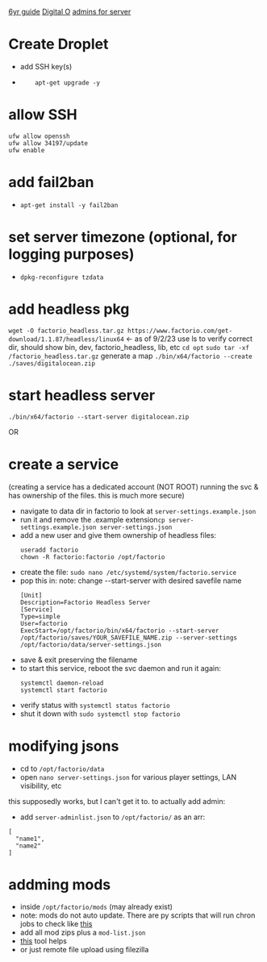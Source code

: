 [6yr guide](https://www.reddit.com/r/factorio/comments/6qo2ge/guide_setting_up_an_ubuntu_headless_server/?st=JQM7K23U&sh=edd52687)
[Digital O](https://docs.digitalocean.com/developer-center/setting-up-a-factorio-multiplayer-server-on-digitalocean/)
[admins for server](https://forums.factorio.com/viewtopic.php?t=65548)

# Create Droplet
  * add SSH key(s)
  * ```apt-get update
        apt-get upgrade -y
    ```

# allow SSH
  ```
  ufw allow openssh
  ufw allow 34197/update
  ufw enable
  ```

# add fail2ban
  * `apt-get install -y fail2ban`

# set server timezone (optional, for logging purposes)  
  * `dpkg-reconfigure tzdata`

# add headless pkg
`wget -O factorio_headless.tar.gz https://www.factorio.com/get-download/1.1.87/headless/linux64` <- as of 9/2/23
use ls to verify correct dir, should show bin, dev, factorio_headless, lib, etc
`cd opt` 
`sudo tar -xf /factorio_headless.tar.gz`
generate a map `./bin/x64/factorio --create ./saves/digitalocean.zip`

# start headless server
`./bin/x64/factorio --start-server digitalocean.zip`

OR 

# create a service
(creating a service has a dedicated account (NOT ROOT) running the svc & has ownership of the files. this is much more secure)
  * navigate to data dir in factorio to look at `server-settings.example.json`
  * run it and remove the .example extension`cp server-settings.example.json server-settings.json`
  * add a new user and give them ownership of headless files:
    ```
    useradd factorio
    chown -R factorio:factorio /opt/factorio
    ```
  * create the file: `sudo nano /etc/systemd/system/factorio.service`
  * pop this in: note: change --start-server with desired savefile name
    ```
    [Unit]
    Description=Factorio Headless Server
    [Service]
    Type=simple
    User=factorio
    ExecStart=/opt/factorio/bin/x64/factorio --start-server /opt/factorio/saves/YOUR_SAVEFILE_NAME.zip --server-settings /opt/factorio/data/server-settings.json
    ```
  * save & exit preserving the filename
  * to start this service, reboot the svc daemon and run it again:
    ```
    systemctl daemon-reload
    systemctl start factorio
    ```
  * verify status with `systemctl status factorio`
  * shut it down with `sudo systemctl stop factorio`

# modifying jsons
  * cd to `/opt/factorio/data`
  * open `nano server-settings.json` for various player settings, LAN visibility, etc
  <!-- * lots of options here, make sure you add yourself as admin by either modifying/creating: -->
  <!-- ```
  {
  ...
  "_comment_max_players": "Maximum number of players allowed, admins can join even a full server. 0 means unlimited.",
  {
  },
  "_comment_allow_commands": "possible values are, true, false and admins-only",
  "allow_commands": "admins-only",
  "only_admins_can_pause_the_game": true,
  "_comment_admins": "List of case insensitive usernames, that will be promoted immediately",
  "admins": [admin1, admin2, etc]
  }
  ``` -->
  this supposedly works, but I can't get it to. to actually add admin:
  * add `server-adminlist.json` to `/opt/factorio/` as an arr:
  ```
  [
    "name1",
    "name2"
  ]
  ```

# addming mods
  * inside `/opt/factorio/mods` (may already exist)
  * note: mods do not auto update. There are py scripts that will run chron jobs to check like [this](https://github.com/astevens/factorio-mod-updater)
  * add all mod zips plus a `mod-list.json`
  * [this](https://github.com/mickael9/fac) tool helps
  * or just remote file upload using filezilla